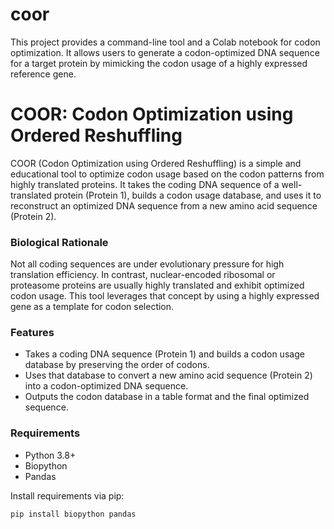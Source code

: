 # coor
This project provides a command-line tool and a Colab notebook for codon optimization. It allows users to generate a codon-optimized DNA sequence for a target protein by mimicking the codon usage of a highly expressed reference gene.
# COOR: Codon Optimization using Ordered Reshuffling

COOR (Codon Optimization using Ordered Reshuffling) is a simple and educational tool to optimize codon usage based on the codon patterns from highly translated proteins. It takes the coding DNA sequence of a well-translated protein (Protein 1), builds a codon usage database, and uses it to reconstruct an optimized DNA sequence from a new amino acid sequence (Protein 2).

### Biological Rationale

Not all coding sequences are under evolutionary pressure for high translation efficiency. In contrast, nuclear-encoded ribosomal or proteasome proteins are usually highly translated and exhibit optimized codon usage. This tool leverages that concept by using a highly expressed gene as a template for codon selection.

### Features

- Takes a coding DNA sequence (Protein 1) and builds a codon usage database by preserving the order of codons.
- Uses that database to convert a new amino acid sequence (Protein 2) into a codon-optimized DNA sequence.
- Outputs the codon database in a table format and the final optimized sequence.

### Requirements

- Python 3.8+
- Biopython
- Pandas


Install requirements via pip:

```bash
pip install biopython pandas
